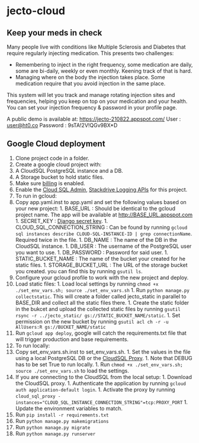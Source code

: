 # jecto-cloud
## Keep your meds in check

Many people live with conditions like Multiple Sclerosis and Diabetes
that require regularly injecting medication. This presents two challenges:
* Remembering to inject in the right frequency, some medication are daily,
 some are bi-daily, weekly or even monthly. Keening track of that is hard.
* Managing where on the body the injection takes place. Some medication require that you avoid injection in the same place.  

This system will let you track and manage rotating injection sites and frequencies, helping you keep on top on your
  medication and your health. You can set your injection frequency & password in your profile page.  




A public demo is available at:
https://jecto-210822.appspot.com/
User : user@ht0.co
Password : 9sTA!2V!QGv9BX*D

## Google Cloud deployment

1. Clone project code in a folder.
1. Create a google cloud project with:
  1. A CloudSQL PostgreSQL instance and a DB.
  1. A Storage bucket to hold static files.
  1. Make sure [billing](https://cloud.google.com/billing/docs/how-to/modify-project) is enabled.
  1. Enable the [Cloud SQL Admin](https://console.developers.google.com/apis/api/sqladmin.googleapis.com/), [Stackdrive Logging APIs](https://console.cloud.google.com/flows/enableapi?apiid=logging.googleapis.com) for this project.
1. To run in gcloud:
  1. Copy app.yaml.inst to app.yaml and set the following values based on your new project:
    1. BASE_URL : Should be identical to the gcloud project name. The app will be available at http://BASE_URL.appspot.com
    1. SECRET_KEY : [Django secret key](https://docs.djangoproject.com/en/dev/ref/settings/#secret-key).
    1. CLOUD_SQL_CONNECTION_STRING : Can be found by running `gcloud sql instances describe CLOUD-SQL-INSTANCE-ID | grep connectionName`. Required twice in the file.
    1. DB_NAME : The name of the DB in the CloudSQL instance.
    1. DB_USER : The username of the PostgreSQL user you want to use.
    1. DB_PASSWORD : Password for said user.
    1. STATIC_BUCKET_NAME : The name of the bucket your created for he static files.
    1. STORAGE_BUCKET_URL : The URL of the storage bucket you created. you can find this by running `gsutil ls`.
  1. Configure your gcloud profile to work with the new project and deploy.
  1. Load static files:
    1. Load local settings by running `chmod +x ./set_env_vars.sh; source ./set_env_vars.sh`
    1. Run `python manage.py collectstatic`. This will create a folder called jecto_static in parallel to BASE_DIR and collect all the static files there.
    1. Create the static folder in the bukcet and upload the collected static files by running `gsutil rsync -r ../jecto_static/ gs://STATIC_BUCKET_NAME/static`.
    1. Set permission on the new bucket by running `gsutil acl ch -r -u AllUsers:R gs://BUCKET_NAME/static`
  1. Run `gcloud app deploy`, google will catch the requirements.txt file that will trigger production and base requirements.
1. To run locally:
  1. Copy set_env_vars.sh.inst to set_env_vars.sh.
    1. Set the values in the file using a local PostgreSQL DB or the [CloudSQL Proxy](https://cloud.google.com/sql/docs/mysql/sql-proxy).
    1. Note that DEBUG has to be set True to run locally.
    1. Run `chmod +x ./set_env_vars.sh; source ./set_env_vars.sh` to load the settings.
  1. If you are connecting to the CloudSQL from the local setup:
    1. Download the CloudSQL proxy.
    1. Authenticate the application by running `gcloud auth application-default login`.
    1. Activate the proxy by running `cloud_sql_proxy -instances="CLOUD_SQL_INSTANCE_CONNECTION_STRING"=tcp:PROXY_PORT`
    1. Update the environment variables to match.
  1. Run `pip install -r requirements.txt`
  1. Run `python manage.py makemigrations`
  1. Run `python manage.py migrate`
  1. Run `python manage.py runserver`
